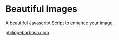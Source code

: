 Beautiful Images
==================

A beautiful Javascript Script to enhance your image.

[philippebarbosa.com](http://www.philippebarbosa.com)